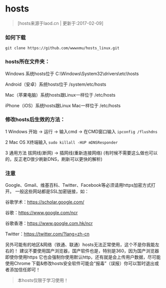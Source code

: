 # hosts

> [hosts来源于laod.cn | 更新于:2017-02-09]

### 如何下载
`git clone https://github.com/wwwxmu/hosts_linux.git`

### hosts所在文件夹：
Windows 系统hosts位于 C:\Windows\System32\drivers\etc\hosts

Android（安卓）系统hosts位于 /system/etc/hosts

Mac（苹果电脑）系统hosts跟Linux一样位于 /etc/hosts

iPhone（iOS）系统hosts跟Linux Mac一样位于 /etc/hosts


### 修改hosts后生效的方法：

1 Windows
开始 -> 运行 -> 输入cmd -> 在CMD窗口输入
`ipconfig /flushdns`

2 Mac OS X终端输入
`sudo killall -HUP mDNSResponder`

3 通用方法
拔网线(断网) -> 插网线(重新连接网络)
(有时候不需要这么做也可以的，反正老D很少刷新DNS，刷新可以更快的解析)

### 注意
Google、Gmail、维基百科、Twitter、Facebook等必须请用https加密方式打开。
一般这些网站都是SSL加密链接，如：

谷歌学术：https://scholar.google.com/

谷歌：https://www.google.com/ncr

谷歌香港：https://www.google.com.hk/ncr

Twitter：https://twitter.com/?lang=zh-cn

另外可能有的地区&网络（铁通、联通）hosts无法正常使用，这个不是你我能左右的！
建议不要使用国产浏览器，国产软件也是，特别是360，因为国产浏览器即使你使用https
它也会强制你使用默认http，还有就是会上传用户数据，尽可能使用Chrome
下载&修改hosts安全软件可能会“报毒”（误报）你可以暂时退出或者添加信任即可！

> 本hosts仅限于学习使用！
